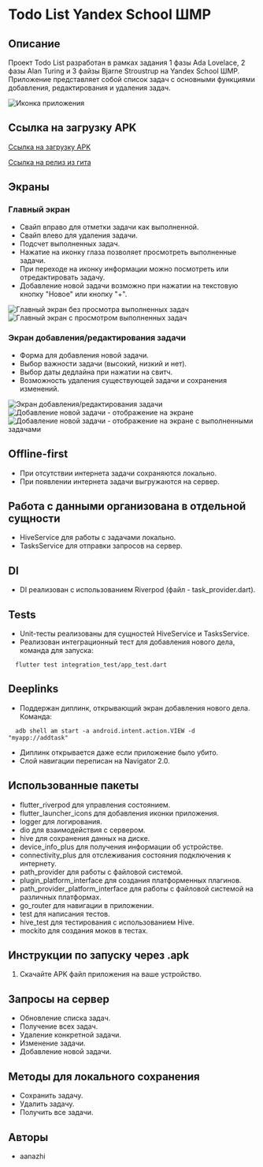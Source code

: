 # Todo List Yandex School ШМР

## Описание

Проект Todo List разработан в рамках задания 1 фазы Ada Lovelace, 2 фазы Alan Turing и 3 файзы Bjarne Stroustrup на Yandex School ШМР. Приложение представляет собой список задач с основными функциями добавления, редактирования и удаления задач.


![Иконка приложения](images/app_icon.png)


## Ссылка на загрузку APK
[Ссылка на загрузку APK](https://drive.google.com/drive/folders/1hYPP6himZ4ATtqFptFuLJqauGp4bg3lD?usp=sharing)


[Ссылка на релиз из гита](https://github.com/aanazhi/todo_list_yandex/releases/tag/v1.0.0)

## Экраны

### Главный экран
- Свайп вправо для отметки задачи как выполненной.
- Свайп влево для удаления задачи.
- Подсчет выполненных задач.
- Нажатие на иконку глаза позволяет просмотреть выполненные задачи.
- При переходе на иконку информации можно посмотреть или отредактировать задачу.
- Добавление новой задачи возможно при нажатии на текстовую кнопку "Новое" или кнопку "+".

![Главный экран без просмотра выполненных задач](images/image_5.png)
![Главный экран с просмотром выполненных задач](images/image_6.png)

### Экран добавления/редактирования задачи
- Форма для добавления новой задачи.
- Выбор важности задачи (высокий, низкий и нет).
- Выбор даты дедлайна при нажатии на свитч.
- Возможность удаления существующей задачи и сохранения изменений.

![Экран добавления/редактирования задачи](images/image_4.png)
![Добавление новой задачи - отображение на экране](images/image_8.png)
![Добавление новой задачи - отображение на экране с выполненными задачами](images/image_7.png)

## Offline-first
- При отсутствии интернета задачи сохраняются локально.
- При появлении интернета задачи выгружаются на сервер.

## Работа с данными организована в отдельной сущности
- HiveService для работы с задачами локально.
- TasksService для отправки запросов на сервер.

## DI
- DI реализован с использованием Riverpod (файл - task_provider.dart).

## Tests
- Unit-тесты реализованы для сущностей HiveService и TasksService.
- Реализован интеграционный тест для добавления нового дела, команда для запуска: 
```  
  flutter test integration_test/app_test.dart
```  
## Deeplinks
- Поддержан диплинк, открывающий экран добавления нового дела. Команда:
```
  adb shell am start -a android.intent.action.VIEW -d "myapp://addtask"
```  
- Диплинк открывается даже если приложение было убито.
- Слой навигации переписан на Navigator 2.0.

## Использованные пакеты
- flutter_riverpod для управления состоянием.
- flutter_launcher_icons для добавления иконки приложения.
- logger для логирования.
- dio для взаимодействия с сервером.
- hive для сохранения данных на диске.
- device_info_plus для получения информации об устройстве.
- connectivity_plus для отслеживания состояния подключения к интернету.
- path_provider для работы с файловой системой.
- plugin_platform_interface для создания платформенных плагинов.
- path_provider_platform_interface для работы с файловой системой на различных платформах.
- go_router для навигации в приложении.
- test для написания тестов.
- hive_test для тестирования с использованием Hive.
- mockito для создания моков в тестах.

## Инструкции по запуску через .apk
1. Скачайте APK файл приложения на ваше устройство.

## Запросы на сервер
- Обновление списка задач.
- Получение всех задач.
- Удаление конкретной задачи.
- Изменение задачи.
- Добавление новой задачи.

## Методы для локального сохранения
- Сохранить задачу.
- Удалить задачу.
- Получить все задачи.

## Авторы
- aanazhi
